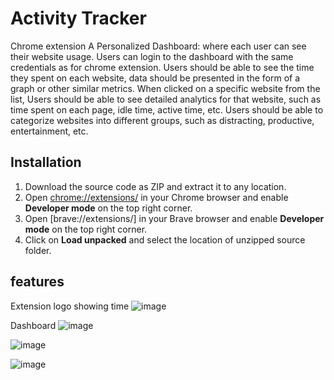 # Activity Tracker 
Chrome extension 
A Personalized Dashboard: where each user can see their website usage.
Users can login to the dashboard with the same credentials as for chrome extension.
Users should be able to see the time they spent on each website, data should be presented in the form of a graph or other similar metrics.
When clicked on a specific website from the list, Users should be able to see detailed analytics for that website, such as time spent on each page, idle time, active time, etc.
Users should be able to categorize websites into different groups, such as distracting, productive, entertainment, etc.

## Installation
1. Download the source code as ZIP and extract it to any location.
2. Open [chrome://extensions/](chrome://extensions/) in your Chrome browser and enable **Developer mode** on the top right corner.
3. Open [brave://extensions/] in your Brave browser and enable **Developer mode** on the top right  corner.
4. Click on **Load unpacked** and select the location of unzipped source folder.

## features

 Extension logo showing time 
 ![image](https://github.com/rishi899/activity-tracker/assets/119059306/ad3e8f2a-8b88-4d10-aa38-582c95e658b0)

Dashboard
![image](https://github.com/rishi899/activity-tracker/assets/119059306/30db104b-d897-4945-a880-af8633dbafba)


![image](https://github.com/rishi899/activity-tracker/assets/119059306/1f60d9f3-1e92-4f3c-9882-dad29987b500)

![image](https://github.com/rishi899/activity-tracker/assets/119059306/95f1141e-126f-475b-9f0f-e92b7a361f43)


